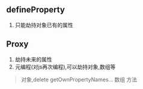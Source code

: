 ## defineProperty
1. 只能劫持对象已有的属性

## Proxy
1. 劫持未来的属性
2. 元编程(对js再次编程),可以劫持对象,数组等
  >对象,delete getOwnPropertyNames... 
  >数组
  >方法